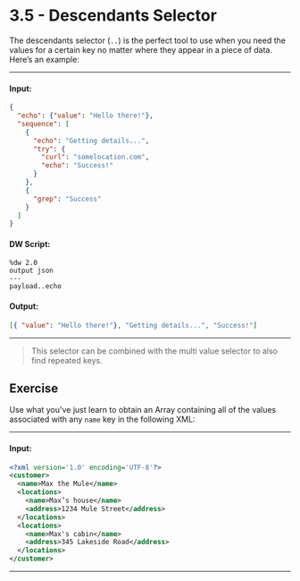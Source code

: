 # 3.5 - Descendants Selector

The descendants selector (`..`) is the perfect tool to use when you need the values for a certain key no matter where they appear in a piece of data. Here’s an example:

---
#### Input:
```json
{
  "echo": {"value": "Hello there!"},
  "sequence": [
    {
      "echo": "Getting details...",
      "try": {
        "curl": "somelocation.com",
        "echo": "Success!"
      }
    },
    {
      "grep": "Success"
    }
  ]
}
```
#### DW Script:
```dw
%dw 2.0
output json
---
payload..echo
```
#### Output:
```json
[{ "value": "Hello there!"}, "Getting details...", "Success!"]
```
---

> This selector can be combined with the multi value selector to also find repeated keys.

## Exercise

Use what you've just learn to obtain an Array containing all of the values associated with any `name` key in the following XML:

---
#### Input:
```xml
<?xml version='1.0' encoding='UTF-8'?>
<customer>
  <name>Max the Mule</name>
  <locations>
    <name>Max’s house</name>
    <address>1234 Mule Street</address>
  </locations>
  <locations>
    <name>Max's cabin</name>
    <address>345 Lakeside Road</address>
  </locations>
</customer>
```
----
